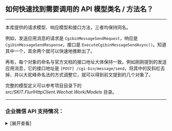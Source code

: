 ﻿## 如何快速找到需要调用的 API 模型类名 / 方法名？

---

本库提供的请求模型、响应模型和接口方法，三者均保持同名。

例如，发送应用消息的请求是 `CgibinMessageSendRequest`，响应是 `CgibinMessageSendResponse`，接口是 `ExecuteCgibinMessageSendAsync()`。知道其中一个，其余两个就可以快速地推断出了。

再有，每个对象的命名与官方文档的接口地址大体保持一致。例如刚刚提到的发送应用消息，它的接口地址是 `[POST] /cgi-bin/message/send`，将其中的反斜杠去掉、并以大驼峰命名法的方式调整它，就可以得到前文提到的几个对象了。

完整的模型定义可以参考项目目录下的 _src/SKIT.FlurlHttpClient.Wechat.Work/Models_ 目录。

---

### 企业微信 API 支持情况：

<details>

<summary>[展开查看]</summary>

|     |            微信 API            |         开发模式         |         备注         |
| :-: | :----------------------------: | :----------------------: | :------------------: |
|  √  |            基础功能            | 企业 & 服务商 & 硬件接入 |                      |
|  √  |      通讯录管理：成员管理      | 企业 & 服务商 & 硬件接入 |                      |
|  √  |      通讯录管理：部门管理      | 企业 & 服务商 & 硬件接入 |                      |
|  √  |      通讯录管理：标签管理      | 企业 & 服务商 & 硬件接入 |                      |
|  √  |    通讯录管理：异步批量接口    | 企业 & 服务商 & 硬件接入 |                      |
|  √  |    通讯录管理：异步导出接口    |           企业           |                      |
|  √  |      通讯录管理：互联企业      |           企业           |                      |
|  √  |     通讯录管理：通讯录搜索     |          服务商          |                      |
|  √  |   通讯录管理：通讯录 ID 转译   |          服务商          |                      |
|  √  |   客户联系：企业服务人员管理   |      企业 & 服务商       |                      |
|  √  |       客户联系：客户管理       |      企业 & 服务商       |                      |
|  √  |     客户联系：客户标签管理     |      企业 & 服务商       |                      |
|  √  |       客户联系：在职继承       |      企业 & 服务商       |                      |
|  √  |       客户联系：离职继承       |      企业 & 服务商       |                      |
|  √  |      客户联系：客户群管理      |      企业 & 服务商       |                      |
|  √  |      客户联系：客户朋友圈      |      企业 & 服务商       |                      |
|  √  |       客户联系：消息推送       |      企业 & 服务商       |                      |
|  √  |       客户联系：统计管理       |      企业 & 服务商       |                      |
|  √  |     客户联系：管理商品图册     |      企业 & 服务商       |                      |
|  √  |    客户联系：管理聊天敏感词    |      企业 & 服务商       |                      |
|  √  |     微信客服：客服账号管理     |      企业 & 服务商       |                      |
|  √  |     微信客服：接待人员管理     |      企业 & 服务商       |                      |
|  √  |  微信客服：会话分配与消息发送  |      企业 & 服务商       |                      |
|  √  |     微信客服：升级服务配置     |      企业 & 服务商       |                      |
|  √  |   微信客服：其他基础信息获取   |      企业 & 服务商       |                      |
|  √  |     身份验证：网页授权登录     | 企业 & 服务商 & 硬件接入 |                      |
|  √  |     身份验证：扫码授权登录     | 企业 & 服务商 & 硬件接入 |                      |
|  √  |    应用管理：获取或设置应用    | 企业 & 服务商 & 硬件接入 |                      |
|  √  |      应用管理：自定义菜单      |           企业           |                      |
|  √  |     应用管理：自定义工作台     |           企业           |                      |
|  √  |     消息推送：发送应用消息     | 企业 & 服务商 & 硬件接入 |                      |
|  √  | 消息推送：更新任务卡片消息状态 |      企业 & 服务商       |                      |
|  √  |  消息推送：发送消息到群聊会话  |           企业           |                      |
|  √  |   消息推送：互联企业消息推送   |           企业           |                      |
|  √  |     消息推送：家校消息推送     |           企业           |                      |
|  √  | 消息推送：查询应用消息发送统计 |      企业 & 服务商       |                      |
|  √  |            素材管理            | 企业 & 服务商 & 硬件接入 |                      |
|  √  |            OA：打卡            |      企业 & 服务商       |                      |
|  √  |            OA：审批            |      企业 & 服务商       |                      |
|  √  |            OA：汇报            |      企业 & 服务商       |                      |
|  √  |        OA：审批流程引擎        | 企业 & 服务商 & 硬件接入 |                      |
|  √  |           OA：会议室           |           企业           |                      |
|  √  |          OA：紧急通知          |           企业           |                      |
|  √  |         效率工具：日程         |      企业 & 服务商       |                      |
|  √  |         效率工具：会议         |      企业 & 服务商       |                      |
|  √  |         效率工具：直播         |      企业 & 服务商       |                      |
|  √  |         效率工具：微盘         |           企业           |                      |
|  √  |       效率工具：公费电话       |           企业           |                      |
|  ×  | <del>企业支付：企业红包</del>  |     <del>企业</del>      | 异构协议，需独立模块 |
|  ×  | <del>企业支付：员工付款</del>  |     <del>企业</del>      | 异构协议，需独立模块 |
|  √  |       企业支付：员工收款       |           企业           |                      |
|  √  |       企业支付：对外收款       |      企业 & 服务商       |                      |
|  √  |            企业互联            |      企业 & 服务商       |                      |
|  √  |          会话内容存档          |           企业           |                      |
|  √  |            电子发票            | 企业 & 服务商 & 硬件接入 |                      |
|  √  |       家校沟通：基础接口       |      企业 & 服务商       |                      |
|  √  |     家校沟通：网页授权登录     |      企业 & 服务商       |                      |
|  √  |    家校沟通：学生与家长管理    |      企业 & 服务商       |                      |
|  √  |       家校沟通：部门管理       |      企业 & 服务商       |                      |
|  √  |       家校应用：健康上报       |           企业           |                      |
|  √  |        家校应用：复学码        |           企业           |                      |
|  √  |       家校应用：上课直播       |      企业 & 服务商       |                      |
|  √  |     政民沟通：配置服务网格     |           企业           |                      |
|  √  |     政民沟通：配置事件类别     |           企业           |                      |
|  √  |       政民沟通：巡查上报       |           企业           |                      |
|  √  |       政民沟通：居民上报       |           企业           |                      |
|  √  |            应用授权            |    服务商 & 硬件接入     |                      |
|  √  |           推广二维码           |    服务商 & 硬件接入     |                      |
|  √  |            设备管理            |         硬件接入         |                      |

</details>
